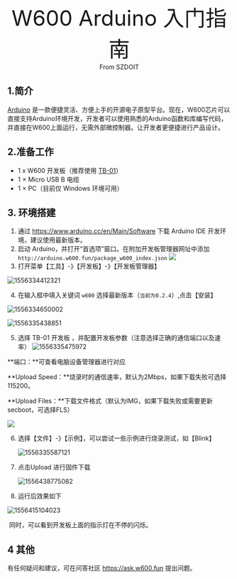 
<center><font size=10>W600 Arduino 入门指南</center></font>
<center> From SZDOIT</center>

## 1.简介

[Arduino](https://baike.baidu.com/item/Arduino) 是一款便捷灵活、方便上手的开源电子原型平台。现在，W600芯片可以直接支持Arduino环境开发，开发者可以使用熟悉的Arduino函数和库编写代码，并直接在W600上面运行，无需外部微控制器。让开发者更便捷进行产品设计。

## 2.准备工作

-  1 x W600 开发板（推荐使用 [TB-01](http://shop.thingsturn.com)）
-  1 × Micro USB B 电缆
-  1 × PC（目前仅 Windows 环境可用）

## 3. 环境搭建

1. 通过 https://www.arduino.cc/en/Main/Software 下载 Arduino IDE 开发环境，建议使用最新版本。
2. 启动 Arduino，并打开“首选项”窗口。在附加开发板管理器网址中添加`http://arduino.w600.fun/package_w600_index.json`
![](1556334078542.png)
3. 打开菜单【工具】-》【开发板】-》【开发板管理器】

![1556334412321](1556334412321.png)

4. 在输入框中填入关键词 `w600` 选择最新版本（`当前为0.2.4`）,点击【安装】

![1556334650002](1556334650002.png)

![1556335438851](1556335438851.png)

5. 选择 TB-01 开发板 ，并配置开发板参数（注意选择正确的通信端口以及速率）
 ![1556335475972](1556335475972.png)

**端口：**可查看电脑设备管理器进行对应

**Upload Speed：**烧录时的通信速率，默认为2Mbps，如果下载失败可选择115200。

**Upload Files：**下载文件格式（默认为IMG，如果下载失败或需要更新secboot，可选择FLS）

 ![](28194943723.jpeg)

6. 选择【文件】-》【示例】，可以尝试一些示例进行烧录测试，如【Blink】

   ![1556335587121](1556335587121.png)

7. 点击Upload 进行固件下载

      ![1556438775082](1556438775082.png)

8.  运行后效果如下

![1556415104023](1556415104023.png)

​	同时，可以看到开发板上面的指示灯在不停的闪烁。

## 4 其他

有任何疑问和建议，可在问答社区 https://ask.w600.fun 提出问题。